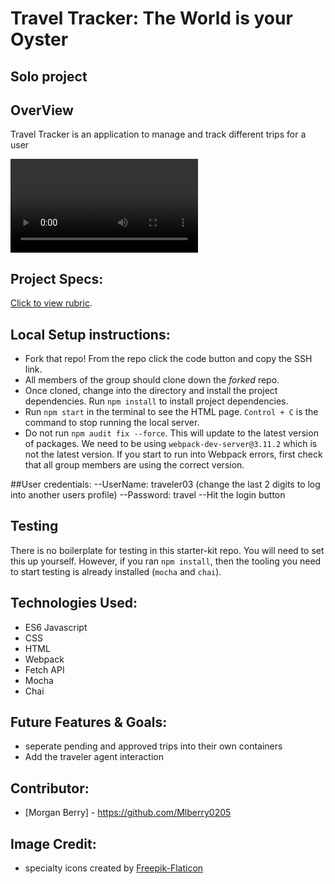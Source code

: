# Travel Tracker: The World is your Oyster
## Solo project

## OverView
Travel Tracker is an application to manage and track different trips for a user

![Traveler Page:](https://user-images.githubusercontent.com/102934145/192599325-124b96a2-a2f3-49eb-8e59-6293a57fd645.mp4)

## Project Specs:
[Click to view rubric](https://frontend.turing.edu/projects/travel-tracker.html).

## Local Setup instructions:

- Fork that repo! From the repo click the code button and copy the SSH link.
- All members of the group should clone down the _forked_ repo.
- Once cloned, change into the directory and install the project dependencies. Run `npm install` to install project dependencies.
- Run `npm start` in the terminal to see the HTML page.  `Control + C` is the command to stop running the local server.     
- Do not run `npm audit fix --force`.  This will update to the latest version of packages.  We need to be using `webpack-dev-server@3.11.2` which is not the latest version.  If you start to run into Webpack errors, first check that all group members are using the correct version. 

##User credentials:
--UserName: traveler03 (change the last 2 digits to log into another users profile)
--Password: travel
--Hit the login button

## Testing
There is no boilerplate for testing in this starter-kit repo. You will need to set this up yourself. However, if you ran `npm install`, then the tooling you need to start testing is already installed (`mocha` and `chai`).

## Technologies Used:
- ES6 Javascript
- CSS
- HTML
- Webpack
- Fetch API
- Mocha
- Chai

## Future Features & Goals:
- seperate pending and approved trips into their own containers
- Add the traveler agent interaction

## Contributor:
- [Morgan Berry] - https://github.com/Mlberry0205

## Image Credit:
- specialty icons created by [Freepik-Flaticon](https://www.flaticon.com/authors/freepik)
